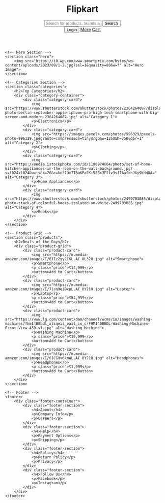 <!DOCTYPE html>
<html lang="en">
<head>
    <meta charset="UTF-8">
    <meta name="viewport" content="width=device-width, initial-scale=1.0">
    <title>Flipkart Clone</title>
    <link rel="stylesheet" href="style.css">
</head>
<body>
    <!-- Navigation Bar -->
    <header>
        <div class="navbar">
            <div class="logo">
                <h1>Flipkart</h1>
            </div>
            <div class="search-bar">
                <input type="text" placeholder="Search for products, brands and more">
                <button>Search</button>
            </div>
            <div class="user-options">
                <button>Login</button>
                <a href="#">More</a>
                <a href="#">Cart</a>
            </div>
        </div>
    </header>

    <!-- Hero Section -->
    <section class="hero">
        <img src="https://i0.wp.com/www.smartprix.com/bytes/wp-content/uploads/2023/09/1-2.jpg?ssl=1&quality=80&w=f" alt="Hero Image">
    </section>

    <!-- Categories Section -->
    <section class="categories">
        <h2>Top Categories</h2>
        <div class="category-container">
            <div class="category-card">
                <img src="https://www.shutterstock.com/shutterstock/photos/2364264087/display_1500/stock-photo-berlin-september-apple-iphone-pro-high-tech-smartphone-with-big-screen-and-modern-2364264087.jpg" alt="Category 1">
                <p>Electronics</p>
            </div>
            <div class="category-card">
                <img src="https://images.pexels.com/photos/996329/pexels-photo-996329.jpeg?auto=compress&cs=tinysrgb&w=1260&h=750&dpr=1" alt="Category 2">
                <p>Clothing</p>
            </div>
            <div class="category-card">
                <img src="https://media.istockphoto.com/id/1196974664/photo/set-of-home-kitchen-appliances-in-the-room-on-the-wall-background.jpg?s=1024x1024&w=is&k=20&c=kc27Ox7T8uKPaJKi52SxJF21v9sJ7AafkhJXy9bHdUA=" alt="Category 3">
                <p>Home Appliances</p>
            </div>
            <div class="category-card">
                <img src="https://www.shutterstock.com/shutterstock/photos/2499703085/display_1500/stock-photo-stack-of-colorful-books-isolated-on-white-2499703085.jpg" alt="Category 4">
                <p>Books</p>
            </div>
        </div>
    </section>

    <!-- Product Grid -->
    <section class="products">
        <h2>Deals of the Day</h2>
        <div class="product-grid">
            <div class="product-card">
                <img src="https://m.media-amazon.com/images/I/61Iz2yy2CKL.AC_UL320.jpg" alt="Smartphone">
                <p>Smartphone</p>
                <p class="price">₹14,999</p>
                <button>Add to Cart</button>
            </div>
            <div class="product-card">
                <img src="https://m.media-amazon.com/images/I/71an9eiBxpL.AC_UY218.jpg" alt="Laptop">
                <p>Laptop</p>
                <p class="price">₹54,999</p>
                <button>Add to Cart</button>
            </div>
            <div class="product-card">
                <img src="https://www.lg.com/content/dam/channel/wcms/in/images/washing-machines/fhm1408bdl_alsqeil_eail_in_c/FHM1408BDL-Washing-Machines-Front-View-450-v1.jpg" alt="Washing Machine">
                <p>Washing Machine</p>
                <p class="price">₹19,999</p>
                <button>Add to Cart</button>
            </div>
            <div class="product-card">
                <img src="https://m.media-amazon.com/images/I/61CGHv6kmWL.AC_UY218.jpg" alt="Headphones">
                <p>Headphones</p>
                <p class="price">₹1,999</p>
                <button>Add to Cart</button>
            </div>
        </div>
    </section>

    <!-- Footer -->
    <footer>
        <div class="footer-container">
            <div class="footer-section">
                <h4>About</h4>
                <p>Company Info</p>
                <p>Careers</p>
            </div>
            <div class="footer-section">
                <h4>Help</h4>
                <p>Payment Options</p>
                <p>Shipping</p>
            </div>
            <div class="footer-section">
                <h4>Policy</h4>
                <p>Return Policy</p>
                <p>Privacy</p>
            </div>
            <div class="footer-section">
                <h4>Follow Us</h4>
                <p>Facebook</p>
                <p>Instagram</p>
            </div>
        </div>
    </footer>
</body>
</html>
